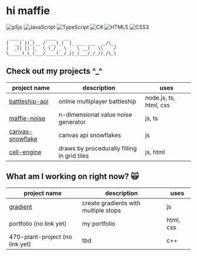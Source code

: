 # hi maffie
![p5js](https://img.shields.io/badge/p5.js-ED225D?style=for-the-badge&logo=p5.js&logoColor=FFFFFF)
![JavaScript](https://img.shields.io/badge/javascript-%23323330.svg?style=for-the-badge&logo=javascript&logoColor=%23F7DF1E)
![TypeScript](https://img.shields.io/badge/typescript-%23007ACC.svg?style=for-the-badge&logo=typescript&logoColor=white)
![C#](https://img.shields.io/badge/c%23-%23239120.svg?style=for-the-badge&logo=c-sharp&logoColor=white)
![HTML5](https://img.shields.io/badge/html5-%23E34F26.svg?style=for-the-badge&logo=html5&logoColor=white)
![CSS3](https://img.shields.io/badge/css3-%231572B6.svg?style=for-the-badge&logo=css3&logoColor=white)


```
 ____ _  _     ____   __
|  __) |(_)__ /  __)_|  |_ ___ ___  __/\__
|  _)| || |_  \ (_/ _ \    \ __)   \\    /
\_____)_\_(___/____)__/_||_|___/_/_//_/\_\
```

## Check out my projects ^_^
| project name | description | uses |
|-|-|-|
| [battleship-api](https://github.com/maffiemaffie/battleship-api) | online multiplayer battleship | node.js, ts, html, css |
| [maffie-noise](https://github.com/maffiemaffie/maffie-noise) | n-dimensional value noise generator | js, ts |
| [canvas-snowflake](https://github.com/maffiemaffie/canvas-snowflake) | canvas api snowflakes | js |
| [cell-engine](https://github.com/maffiemaffie/fire-cell-engine) | draws by procedurally filling in grid tiles | js, html |

## What am I working on right now? 🙀
| project name | description | uses |
|-|-|-|
| [gradient](https://github.com/maffiemaffie/gradient) | create gradients with multiple stops | js |
| portfolio (no link yet) | my portfolio | html, css |
| 470-plant-project (no link yet) | tbd | c++ |
